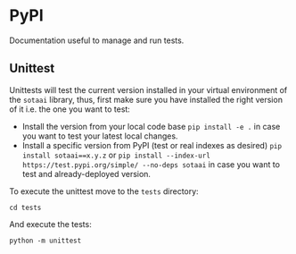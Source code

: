 # PyPI

Documentation useful to manage and run tests.

## Unittest

Unittests will test the current version installed in your virtual environment of the `sotaai` library, thus, first make sure you have installed the right version of it i.e. the one you want to test:

- Install the version from your local code base `pip install -e .` in case you want to test your latest local changes.
- Install a specific version from PyPI (test or real indexes as desired) `pip install sotaai==x.y.z` or `pip install --index-url https://test.pypi.org/simple/ --no-deps sotaai` in case you want to test and already-deployed version.

To execute the unittest move to the `tests` directory:

```
cd tests
```

And execute the tests:

```
python -m unittest
```
